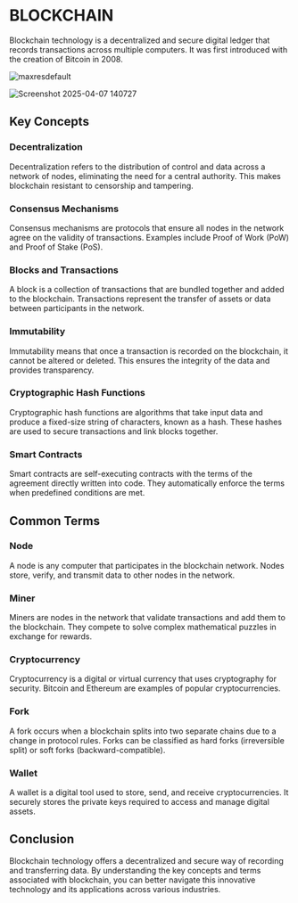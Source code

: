 # BLOCKCHAIN

Blockchain technology is a decentralized and secure digital ledger that records transactions across multiple computers. It was first introduced with the creation of Bitcoin in 2008. 


![maxresdefault](https://github.com/user-attachments/assets/5e1c803c-4615-4bdd-bee8-c0a4c49f515e)

![Screenshot 2025-04-07 140727](https://github.com/user-attachments/assets/54fc31b7-b617-4f0f-87ed-12d101b234f6)


## Key Concepts

### Decentralization
Decentralization refers to the distribution of control and data across a network of nodes, eliminating the need for a central authority. This makes blockchain resistant to censorship and tampering.

### Consensus Mechanisms
Consensus mechanisms are protocols that ensure all nodes in the network agree on the validity of transactions. Examples include Proof of Work (PoW) and Proof of Stake (PoS).

### Blocks and Transactions
A block is a collection of transactions that are bundled together and added to the blockchain. Transactions represent the transfer of assets or data between participants in the network.

### Immutability
Immutability means that once a transaction is recorded on the blockchain, it cannot be altered or deleted. This ensures the integrity of the data and provides transparency.

### Cryptographic Hash Functions
Cryptographic hash functions are algorithms that take input data and produce a fixed-size string of characters, known as a hash. These hashes are used to secure transactions and link blocks together.

### Smart Contracts
Smart contracts are self-executing contracts with the terms of the agreement directly written into code. They automatically enforce the terms when predefined conditions are met.

## Common Terms

### Node
A node is any computer that participates in the blockchain network. Nodes store, verify, and transmit data to other nodes in the network.

### Miner
Miners are nodes in the network that validate transactions and add them to the blockchain. They compete to solve complex mathematical puzzles in exchange for rewards.

### Cryptocurrency
Cryptocurrency is a digital or virtual currency that uses cryptography for security. Bitcoin and Ethereum are examples of popular cryptocurrencies.

### Fork
A fork occurs when a blockchain splits into two separate chains due to a change in protocol rules. Forks can be classified as hard forks (irreversible split) or soft forks (backward-compatible).

### Wallet
A wallet is a digital tool used to store, send, and receive cryptocurrencies. It securely stores the private keys required to access and manage digital assets.

## Conclusion
Blockchain technology offers a decentralized and secure way of recording and transferring data. By understanding the key concepts and terms associated with blockchain, you can better navigate this innovative technology and its applications across various industries.

